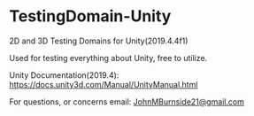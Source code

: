# TestingDomain-Unity
2D and 3D Testing Domains for Unity(2019.4.4f1)

Used for testing everything about Unity, free to utilize.

Unity Documentation(2019.4): https://docs.unity3d.com/Manual/UnityManual.html

For questions, or concerns email: JohnMBurnside21@gmail.com
